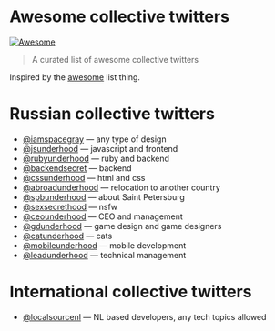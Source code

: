 # Awesome collective twitters

[![Awesome][awesome-image]][awesome-url]

> A curated list of awesome collective twitters

Inspired by the [awesome][awesome-url] list thing.

# Russian collective twitters

* [@iamspacegray](https://twitter.com/iamspacegray) — any type of design
* [@jsunderhood](https://twitter.com/jsunderhood) — javascript and frontend
* [@rubyunderhood](https://twitter.com/rubyunderhood) — ruby and backend
* [@backendsecret](https://twitter.com/backendsecret) — backend
* [@cssunderhood](https://twitter.com/cssunderhood) — html and css
* [@abroadunderhood](https://twitter.com/abroadunderhood) — relocation to another country
* [@spbunderhood](https://twitter.com/spbunderhood) — about Saint Petersburg
* [@sexsecrethood](https://twitter.com/sexsecrethood) — nsfw
* [@ceounderhood](https://twitter.com/ceounderhood) — CEO and management
* [@gdunderhood](https://twitter.com/gdunderhood) — game design and game designers
* [@catunderhood](https://twitter.com/catunderhood) — cats
* [@mobileunderhood](https://twitter.com/mobileunderhood) — mobile development
* [@leadunderhood](https://twitter.com/mobileunderhood) — technical management

# International collective twitters
* [@localsourcenl](https://twitter.com/localsourcenl) — NL based developers, any tech topics allowed

[awesome-url]: https://github.com/sindresorhus/awesome
[awesome-image]: https://cdn.rawgit.com/sindresorhus/awesome/d7305f38d29fed78fa85652e3a63e154dd8e8829/media/badge.svg
